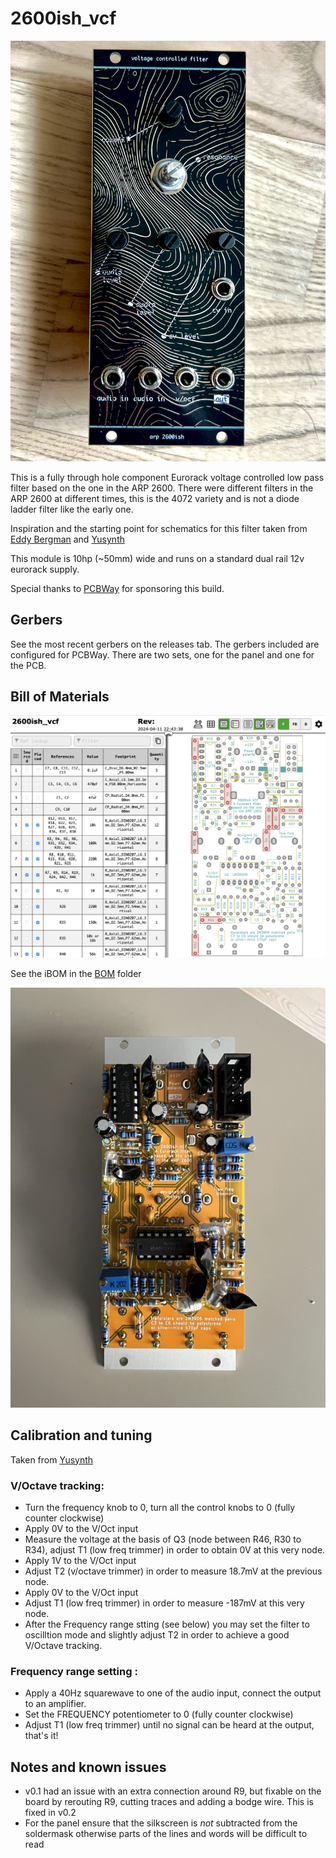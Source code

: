 # 2600ish_vcf

![Panel front](img/front.jpeg)

This is a fully through hole component Eurorack voltage controlled low pass filter based on the one in the ARP 2600. There were different filters in the ARP 2600 at different times, this is the 4072 variety and is not a diode ladder filter like the early one. 

Inspiration and the starting point for schematics for this filter taken from [Eddy Bergman](https://www.eddybergman.com/2020/03/synthesizer-build-part-21-arp2600.html) and [Yusynth](http://yusynth.net/Modular/EN/ARPVCF/index.html)

This module is 10hp (~50mm) wide and runs on a standard dual rail 12v eurorack supply.

Special thanks to [PCBWay](https://pcbway.com) for sponsoring this build.

## Gerbers

See the most recent gerbers on the releases tab. The gerbers included are configured for PCBWay. There are two sets, one for the panel and one for the PCB. 

## Bill of Materials

![iBOM](img/ibom.png)

See the iBOM in the [BOM](BOM) folder

![Panel back](img/back.jpeg)

## Calibration and tuning 

Taken from [Yusynth](http://yusynth.net/Modular/index_en.html)

### V/Octave tracking:
- Turn the frequency knob to 0, turn all the control knobs to 0 (fully counter clockwise)
- Apply 0V to the V/Oct input
- Measure the voltage at the basis of Q3 (node between R46, R30 to R34), adjust T1 (low freq trimmer) in order to obtain 0V at this very node.
- Apply 1V to the V/Oct input
- Adjust T2 (v/octave trimmer) in order to measure 18.7mV at the previous node.
- Apply 0V to the V/Oct input
- Adjust T1 (low freq trimmer) in order to measure -187mV at this very node.
- After the Frequency range stting (see below) you may set the filter to oscilltion mode and slightly adjust T2 in order to achieve a good V/Octave tracking.

### Frequency range setting :
- Apply a 40Hz squarewave to one of the audio input, connect the output to an amplifier.
- Set the FREQUENCY potentiometer to 0 (fully counter clockwise)
- Adjust T1 (low freq trimmer) until no signal can be heard at the output, that's it!

## Notes and known issues
- v0.1 had an issue with an extra connection around R9, but fixable on the board by rerouting R9, cutting traces and adding a bodge wire. This is fixed in v0.2
- For the panel ensure that the silkscreen is *not* subtracted from the soldermask otherwise parts of the lines and words will be difficult to read
